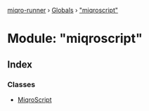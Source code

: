 [miqro-runner](../README.md) › [Globals](../globals.md) › ["miqroscript"](_miqroscript_.md)

# Module: "miqroscript"

## Index

### Classes

* [MiqroScript](../classes/_miqroscript_.miqroscript.md)
